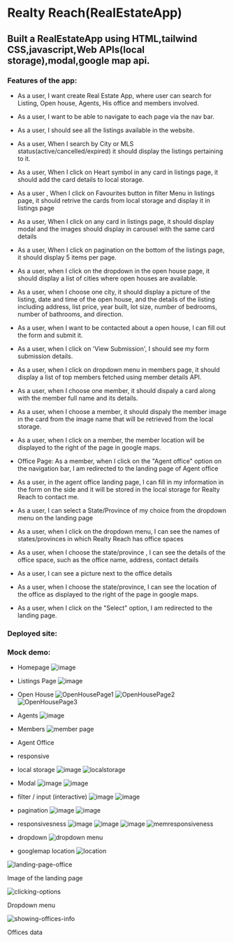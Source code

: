 ﻿# Realty Reach(RealEstateApp)

## Built a RealEstateApp using HTML,tailwind CSS,javascript,Web APIs(local storage),modal,google map api.

### Features of the app:
* As a user, I want create Real Estate App, where user can search for Listing, Open house, Agents, His office and members involved.

* As a user, I want to be able to navigate to each page via the nav bar.

* As a user, I should see all the listings available in the website.

* As a user, When I search by City or MLS status(active/cancelled/expired) it should display the listings pertaining to it.

* As a user, When I click on Heart symbol in any card in listings page, it should add the card details to local storage.

* As a user , When I click on Favourites button in filter Menu in listings page, it should retrive the cards from local storage and display it in listings page

* As a user, When I click on any card in listings page, it should display modal and the images should display in carousel with the same card details

* As a user, When I click on pagination on the bottom of the listings page, it should display 5 items per page.

* As a user, when I click on the dropdown in the open house page, it should display a list of cities where open houses are available.

* As a user, when I choose one city, it should display a picture of the listing, date and time of the open house, and the details of the listing including address, list price, year built, lot size, number of bedrooms, number of bathrooms, and direction.

* As a user, when I want to be contacted about a open house, I can fill out the form and submit it.

* As a user, when I click on 'View Submission', I should see my form submission details.

* As a user, when I click on dropdown menu in members page, it should display a list of top members fetched using member details API.

* As a user, when I choose one member, it should dispaly a card along with the member full name and its details.

* As a user, when I choose a member, it should dispaly the member image in the card from the image name that will be retrieved from the local storage.

* As a user, when I click on a member, the member location will be displayed to the right of the page in google maps.

* Office Page: As a member, when I click on the "Agent office" option on the navigation bar, I am redirected to the landing page of Agent office

* As a user, in the agent office landing page, I can fill in my information in the form on the side and it will be stored in the local storage for Realty Reach to contact me.

* As a user, I can select a State/Province of my choice from the dropdown menu on the landing page 

* As a user, when I click on the dropdown menu, I can see the names of states/provinces in which Realty Reach has office spaces

* As a user, when I choose the state/province , I can see the details of the office space, such as the office name, address, contact details

* As a user, I can see a picture next to the office details 

* As a user, when I choose the state/province, I can see the location of the office as displayed to the right of the page in google maps.

* As a user, when I click on the "Select" option, I am redirected to the landing page.




### Deployed site:


### Mock demo:
* Homepage
![image](https://github.com/divyakrishnan15/RealEstateApp/assets/40469923/4a84818c-17bb-4ec2-b71c-74c3f5324306)

* Listings Page
![image](https://github.com/divyakrishnan15/RealEstateApp/assets/40469923/5cbd826e-796f-4766-8980-53c58ff07708)

* Open House
![OpenHousePage1](https://github.com/divyakrishnan15/RealEstateApp/assets/130313979/b2689ecf-d24a-4bf4-961a-275683d8eb5c)
![OpenHousePage2](https://github.com/divyakrishnan15/RealEstateApp/assets/130313979/1d03e6e3-9d9f-4247-ad97-0ff73c5ce047)
![OpenHousePage3](https://github.com/divyakrishnan15/RealEstateApp/assets/130313979/4f589e34-ac89-418b-8327-3198b722921d)


* Agents
![image]()
* Members
![member page](https://github.com/divyakrishnan15/RealEstateApp/assets/130253087/7eb1e86d-beb1-43a0-b185-8e8a4da26953)


* Agent Office

* responsive

* local storage
![image](https://github.com/divyakrishnan15/RealEstateApp/assets/40469923/71d86a3a-3a16-4afb-97b8-2db94b62957c)
![localstorage](https://github.com/divyakrishnan15/RealEstateApp/assets/130253087/1b73f089-aa5b-435c-b872-a3edc212041c)


* Modal
![image](https://github.com/divyakrishnan15/RealEstateApp/assets/40469923/9fe2f05b-924a-4f9e-ac60-698ee2f09ec2)
![image](https://github.com/divyakrishnan15/RealEstateApp/assets/40469923/d006142f-8545-41df-a66f-0e842bdbcdb5)


* filter / input (interactive)
![image](https://github.com/divyakrishnan15/RealEstateApp/assets/40469923/5334e158-993b-4ca1-9fec-5fd284e3e5bd)
![image](https://github.com/divyakrishnan15/RealEstateApp/assets/40469923/7d2876ad-a290-4ca3-87a3-023a15ae0052)

* pagination
 ![image](https://github.com/divyakrishnan15/RealEstateApp/assets/40469923/481752af-3c08-4c37-ae28-070234b0c07e)
 ![image](https://github.com/divyakrishnan15/RealEstateApp/assets/40469923/b673e891-4b94-43fb-afbd-2c1bc80e32dc)

* responsivesness
![image](https://github.com/divyakrishnan15/RealEstateApp/assets/40469923/1ec10e17-515b-4667-92d4-3a62b46e0c29)
![image](https://github.com/divyakrishnan15/RealEstateApp/assets/40469923/c04bba6f-9be7-48e9-bdab-501ed0b43424)
![image](https://github.com/divyakrishnan15/RealEstateApp/assets/40469923/69268477-f260-4b86-ab0d-e5b4f3195a48)
![memresponsiveness](https://github.com/divyakrishnan15/RealEstateApp/assets/130253087/5844304a-897e-4142-9347-0fce218ef8f1)

* dropdown
![dropdown menu](https://github.com/divyakrishnan15/RealEstateApp/assets/130253087/5ec485ea-8a7a-4add-b57f-10aae24e0f25)

* googlemap location
![location](https://github.com/divyakrishnan15/RealEstateApp/assets/130253087/ecb57139-4e6b-440d-853a-8dd205b81555)

![landing-page-office](https://github.com/divyakrishnan15/RealEstateApp/assets/129353324/e92912e9-97a8-4579-a868-0fa286965d6d)

Image of the landing page

![clicking-options](https://github.com/divyakrishnan15/RealEstateApp/assets/129353324/7282d0dd-d7fb-44e1-8bb8-9edcebe6c089)

Dropdown menu

![showing-offices-info](https://github.com/divyakrishnan15/RealEstateApp/assets/129353324/6ee0b5da-a2a7-47cf-88bd-49220e4c59e0)

Offices data





